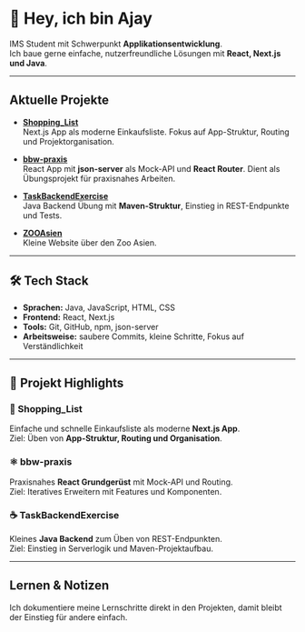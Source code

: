 # 👋 Hey, ich bin Ajay

IMS Student mit Schwerpunkt **Applikationsentwicklung**.  
Ich baue gerne einfache, nutzerfreundliche Lösungen mit **React, Next.js und Java**.  

---

## Aktuelle Projekte

- [**Shopping_List**](https://github.com/Ajaysrikaran/Shopping_List)  
  Next.js App als moderne Einkaufsliste. Fokus auf App-Struktur, Routing und Projektorganisation.

- [**bbw-praxis**](https://github.com/Ajaysrikaran/bbw-praxis)  
  React App mit **json-server** als Mock-API und **React Router**. Dient als Übungsprojekt für praxisnahes Arbeiten.

- [**TaskBackendExercise**](https://github.com/Ajaysrikaran/TaskBackendExercise)  
  Java Backend Übung mit **Maven-Struktur**, Einstieg in REST-Endpunkte und Tests.

- [**ZOOAsien**](https://github.com/Ajaysrikaran/ZOOAsien)  
  Kleine Website über den Zoo Asien.

---

## 🛠 Tech Stack

- **Sprachen:** Java, JavaScript, HTML, CSS  
- **Frontend:** React, Next.js  
- **Tools:** Git, GitHub, npm, json-server  
- **Arbeitsweise:** saubere Commits, kleine Schritte, Fokus auf Verständlichkeit  

---

## 🌟 Projekt Highlights

### 🛒 Shopping_List
Einfache und schnelle Einkaufsliste als moderne **Next.js App**.  
Ziel: Üben von **App-Struktur, Routing und Organisation**.

### ⚛️ bbw-praxis
Praxisnahes **React Grundgerüst** mit Mock-API und Routing.  
Ziel: Iteratives Erweitern mit Features und Komponenten.

### ☕ TaskBackendExercise
Kleines **Java Backend** zum Üben von REST-Endpunkten.  
Ziel: Einstieg in Serverlogik und Maven-Projektaufbau.

---

## Lernen & Notizen
Ich dokumentiere meine Lernschritte direkt in den Projekten, damit bleibt der Einstieg für andere einfach.  

